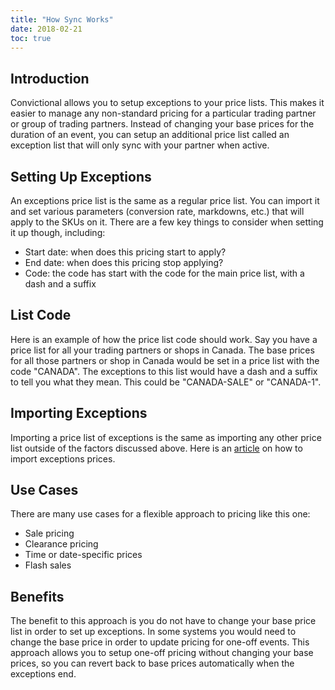 ```yaml
---
title: "How Sync Works"
date: 2018-02-21
toc: true
---
```

## Introduction
Convictional allows you to setup exceptions to your price lists. This makes it easier to manage any non-standard pricing for a particular trading partner or group of trading partners. Instead of changing your base prices for the duration of an event, you can setup an additional price list called an exception list that will only sync with your partner when active.

## Setting Up Exceptions
An exceptions price list is the same as a regular price list. You can import it and set various parameters (conversion rate, markdowns, etc.) that will apply to the SKUs on it. There are a few key things to consider when setting it up though, including:
* Start date: when does this pricing start to apply?
* End date: when does this pricing stop applying?
* Code: the code has start with the code for the main price list, with a dash and a suffix

## List Code
Here is an example of how the price list code should work. Say you have a price list for all your trading partners or shops in Canada. The base prices for all those partners or shop in Canada would be set in a price list with the code "CANADA". The exceptions to this list would have a dash and a suffix to tell you what they mean. This could be "CANADA-SALE" or "CANADA-1".

## Importing Exceptions
Importing a price list of exceptions is the same as importing any other price list outside of the factors discussed above. Here is an [article](http://help.convictional.com/pricing-csv-uploads/) on how to import exceptions prices. 

## Use Cases
There are many use cases for a flexible approach to pricing like this one:
* Sale pricing
* Clearance pricing
* Time or date-specific prices
* Flash sales

## Benefits
The benefit to this approach is you do not have to change your base price list in order to set up exceptions. In some systems you would need to change the base price in order to update pricing for one-off events. This approach allows you to setup one-off pricing without changing your base prices, so you can revert back to base prices automatically when the exceptions end.